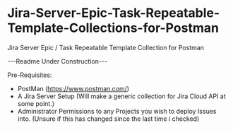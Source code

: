 # Jira-Server-Epic-Task-Repeatable-Template-Collections-for-Postman
Jira Server Epic / Task Repeatable Template Collection for Postman

---Readme Under Construction---

Pre-Requisites: 
* PostMan (https://www.postman.com/)
* A Jira Server Setup (Will make a generic collection for Jira Cloud API at some point.)
* Administrator Permissions to any Projects you wish to deploy Issues into. (Unsure if this has changed since the last time i checked)
